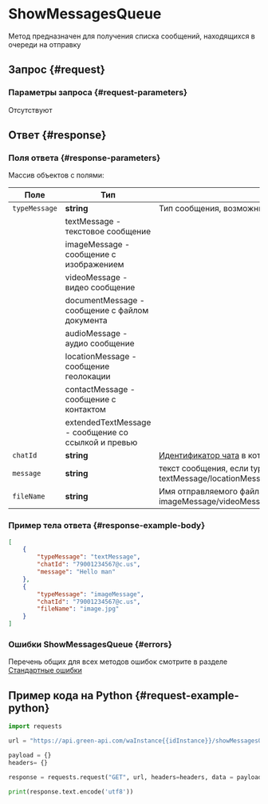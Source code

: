 # ShowMessagesQueue

Метод предназначен для получения списка сообщений, находящихся в очереди на отправку

## Запрос {#request}

### Параметры запроса {#request-parameters}

Отсутствуют

## Ответ {#response}

### Поля ответа {#response-parameters}

Массив объектов с полями:

Поле | Тип |  Описание
----- | ----- | ----- 
`typeMessage` | **string** | Тип сообщения, возможные значения:
| | textMessage - текстовое сообщение
| | imageMessage - сообщение с изображением
| | videoMessage - видео сообщение
| | documentMessage - сообщение с файлом документа
| | audioMessage - аудио сообщение
| | locationMessage - сообщение геолокации
| | contactMessage - сообщение с контактом
| | extendedTextMessage - сообщение со ссылкой и превью
`chatId` | **string** | [Идентификатор чата](/api/chat-id) в который сообщение будет отправлено
`message` | **string** |  текст сообщения, если typeMessage = textMessage/locationMessage/contactMessage/extendedTextMessage
`fileName` | **string** | Имя отправляемого файла, если typeMessage = imageMessage/videoMessage/documentMessage/audioMessage

### Пример тела ответа {#response-example-body}

```json
[
    {
        "typeMessage": "textMessage",
        "chatId": "79001234567@c.us",
        "message": "Hello man"
    },
    {
        "typeMessage": "imageMessage",
        "chatId": "79001234567@c.us",
        "fileName": "image.jpg"
    }
]
```

### Ошибки ShowMessagesQueue {#errors}

Перечень общих для всех методов ошибок смотрите в разделе [Стандартные ошибки](/api/common-errors)

## Пример кода на Python  {#request-example-python}

```python
import requests

url = "https://api.green-api.com/waInstance{{idInstance}}/showMessagesQueue/{{apiTokenInstance}}"

payload = {}
headers= {}

response = requests.request("GET", url, headers=headers, data = payload)

print(response.text.encode('utf8'))
```